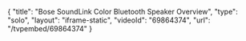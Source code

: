 {
    "title": "Bose SoundLink Color Bluetooth Speaker Overview",
    "type": "solo",
    "layout": "iframe-static",
    "videoId": "69864374",
    "url": "\/tvpembed\/69864374"
}